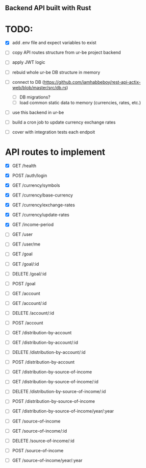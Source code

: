 ## Backend API built with Rust

# TODO: 
- [X] add .env file and expect variables to exist
- [ ] copy API routes structure from ur-be project backend
- [ ] apply JWT logic
- [ ] rebuid whole ur-be DB structure in memory
- [ ] connect to DB (https://github.com/iamhabbeboy/rest-api-actix-web/blob/master/src/db.rs)
    - [ ] DB migrations?
    - [ ] load common static data to memory (currencies, rates, etc.)
- [ ] use this backend in ur-be 
- [ ] build a cron job to update currency exchange rates
- [ ] cover with integration tests each endpoit


# API routes to implement
- [X] GET /health
- [X] POST /auth/login

- [X] GET /currency/symbols 
- [X] GET /currency/base-currency
- [X] GET /currency/exchange-rates
- [X] GET /currency/update-rates

- [X] GET /income-period

- [ ] GET /user
- [ ] GET /user/me

- [ ] GET /goal 
- [ ] GET /goal/:id
- [ ] DELETE /goal/:id
- [ ] POST /goal

- [ ] GET /account 
- [ ] GET /account/:id
- [ ] DELETE /account/:id
- [ ] POST /account

- [ ] GET /distribution-by-account 
- [ ] GET /distribution-by-account/:id
- [ ] DELETE /distribution-by-account/:id
- [ ] POST /distribution-by-account

- [ ] GET /distribution-by-source-of-income 
- [ ] GET /distribution-by-source-of-income/:id
- [ ] DELETE /distribution-by-source-of-income/:id
- [ ] POST /distribution-by-source-of-income
- [ ] GET /distribution-by-source-of-income/year/:year

- [ ] GET /source-of-income 
- [ ] GET /source-of-income/:id
- [ ] DELETE /source-of-income/:id
- [ ] POST /source-of-income
- [ ] GET /source-of-income/year/:year
